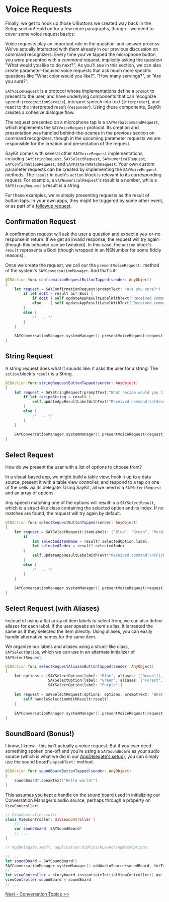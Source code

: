 # Voice Requests

Finally, we get to hook up those UIButtons we created way back in the Setup section! Hold on for a few more paragraphs, though - we need to cover some voice request basics:

Voice requests play an important role in the question-and-answer process. We've actually interacted with them already in our previous discussion on command recognizers. Every time you've tapped the microphone button, you were presented with a *command* request, implicitly asking the question "What would you like to do next?". As you'll see in this section, we can also create parameter-focused voice requests that ask much more specific questions like "What color would you like?", "How many servings?", or "Are you sure?".

`SAYVoiceRequest` is a protocol whose implementations define a `prompt` to present to the user, and have underlying components that can recognize speech (`recognitionService`), interpret speech into text (`interpreter`), and react to the interpreted result (`responder`). Using these components, SayKit creates a cohesive dialogue flow.

The request presented on a microphone tap is a `SAYVerbalCommandRequest`, which implements the `SAYVoiceRequest` protocol. Its creation and presentation was handled behind-the-scenes in the previous section on command recognizers, though in the upcoming parameter requests we are responsible for the creation and presentation of the request.

SayKit comes with several other `SAYVoiceRequest` implementations, including `SAYStringRequest`, `SAYSelectRequest`, `SAYNumericalRequest`, `SAYConfirmationRequest`, and `SAYPatternMatchRequest`. Your own custom parameter requests can be created by implementing the `SAYVoiceRequest` methods. The `result` in each's `action` block is relevant to its corresponding request. For example, a `SAYNumericalRequest`'s result is a number, while a `SAYStringRequest`'s result is a string.

For these examples, we're simply presenting requests as the result of button taps. In your own apps, they might be triggered by some other event, or as part of a [followup request](./02-command-recognizers.md#followup-requests).


## Confirmation Request

A confirmation request will ask the user a question and expect a yes-or-no response in return. If we get an invalid response, the request will try again (though this behavior can be tweaked). In this case, the `action` block's `result` represents a Bool (though wrapped in an NSNumber for some fiddly reasons).

Once we create the request, we call our the `presentVoiceRequest:` method of the system's `SAYConversationManager`. And that's it!

```swift
@IBAction func confirmationRequestButtonTapped(sender: AnyObject)
{
    let request = SAYConfirmationRequest(promptText: "Are you sure?") { result in
        if let doIt = result as? Bool {
            if doIt { self.updateAppResultLabelWithText("Received command:\n[Do it!]") }
            else    { self.updateAppResultLabelWithText("Received command:\n[Don't do it!]") }
        }
        else {
            /* ... */
        }
    }
    
    SAYConversationManager.systemManager().presentVoiceRequest(request)
}
```

## String Request

A string request does what it sounds like: it asks the user for a string! The `action` block's `result` is a String.

```swift
@IBAction func stringRequestButtonTapped(sender: AnyObject)
{
    let request = SAYStringRequest(promptText:"What recipe would you like to search for?") { result in
        if let recipeString = result {
            self.updateAppResultLabelWithText("Received command:\n[Search for \(recipeString)]")
        }
        else {
            /* ... */
        }
    }
    
    SAYConversationManager.systemManager().presentVoiceRequest(request)
}
```

## Select Request
How do we present the user with a list of options to choose from?

In a visual-based app, we might build a table view, hook it up to a data source, present it with a table view controller, and respond to a tap on one of the cells via its delegate. Using SayKit, all we need is a `SAYSelectRequest` and an array of options.

Any speech matching one of the options will result in a `SAYSelectResult`, which is a struct-like class containing the selected option and its index. If no matches are found, the request will try again by default.

```swift
@IBAction func selectRequestButtonTapped(sender: AnyObject)
{
    let request = SAYSelectRequest(itemLabels: ["Blue", "Green", "Purple"], promptText: "What color would you like?") { result in
        if
            let selectedItemName = result?.selectedOption.label,
            let selectedIndex = result?.selectedIndex
        {
            self.updateAppResultLabelWithText("Received command:\n[Pick color \(selectedItemName) at index \(selectedIndex)]")
        }
        else {
            /* ... */
        }
    }
    
    SAYConversationManager.systemManager().presentVoiceRequest(request)
}
```

## Select Request (with Aliases)

Instead of using a flat array of item labels to select from, we can also define aliases for each label. If the user speaks an item's alias, it is treated the same as if they selected the item directly. Using aliases, you can easily handle alternative names for the same item. 

We organize our labels and aliases using a struct-like class, `SAYSelectOption`, which we can use in an alternate initializer of `SAYSelectRequest`:

```swift
@IBAction func selectRequestAliasesButtonTapped(sender: AnyObject)
{
    let options = [SAYSelectOption(label: "Blue", aliases: ["Ocean"]),
                   SAYSelectOption(label: "Green", aliases: ["Forest", "Emerald"]),
                   SAYSelectOption(label: "Purple")]
    
    let request = SAYSelectRequest(options: options, promptText: "What color would you like?") { result in
        self.handleSelectionWithResult(result)
    }
    
    SAYConversationManager.systemManager().presentVoiceRequest(request)
}
```

## SoundBoard (Bonus!)

I know, I know - this isn't actually a voice request. But if you ever need something spoken one-off and you're using a `SAYSoundBoard` as your audio source (which is what we did in our [AppDelegate's setup](./01-setup.md#conversation-manager-setup)), you can simply use the sound board's `speakText:` method.

```swift
@IBAction func soundBoardButtonTapped(sender: AnyObject)
{
    soundBoard?.speakText("Hello world!")
}
```

This assumes you kept a handle on the sound board used in initializing our Conversation Manager's audio source, perhaps through a property on `ViewController`:

```swift
// ViewController.swift
class ViewController: UIViewController {
    // ...
    var soundBoard: SAYSoundBoard?
    // ...
}
```

```swift
// AppDelegate.swift, application:didFinishLaunchingWithOptions:

// ...
let soundBoard = SAYSoundBoard()
SAYConversationManager.systemManager().addAudioSource(soundBoard, forTrack:SAYAudioTrackMainIdentifier)
// ...
let viewController = storyboard.instantiateInitialViewController() as! ViewController
viewController.soundBoard = soundBoard
// ...
```

[Next - Conversation Topics >>](./04-conversation-topics.md)
